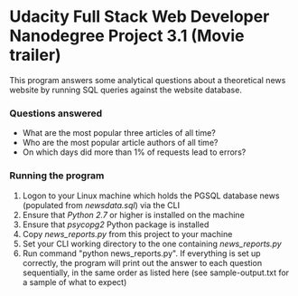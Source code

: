# Udacity Full Stack Web Developer Nanodegree Project 3.1 (Movie trailer)
This program answers some analytical questions about a theoretical news website by running SQL queries against the website database.

### Questions answered
- What are the most popular three articles of all time?
- Who are the most popular article authors of all time?
- On which days did more than 1% of requests lead to errors?

### Running the program
1. Logon to your Linux machine which holds the PGSQL database news (populated from *newsdata.sql*) via the CLI
2. Ensure that *Python 2.7* or higher is installed on the machine
3. Ensure that *psycopg2* Python package is installed
4. Copy *news_reports.py* from this project to your machine 
5. Set your CLI working directory to the one containing *news_reports.py*
5. Run command "python news_reports.py". If everything is set up correctly, the program will print out the answer to each question sequentially, in the same order as listed here (see sample-output.txt for a sample of what to expect)